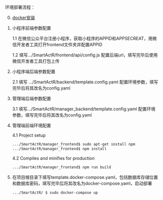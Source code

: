 环境部署流程：

0. [docker安装](https://yeasy.gitbook.io/docker_practice/install/ubuntu)

1. 小程序前端参数配置

   1.1 在微信公众平台注册小程序，获取小程序的APPID和APPSECREAT，用微信开发者工具打开frontend文件夹并配置APPID

   1.2 填写.../SmartActR/frontend/api/config.js 配置后端url，填写完毕后使用微信开发者工具打包上传

2. 小程序端后端参数配置

   2.1 填写 .../SmartActR/backend/template.config.yaml 配置环境参数，填写完毕后将其改名为config.yaml

3. 管理端后端参数配置

   3.1 填写.../SmartActR/manager_backend/template.config.yaml 配置环境参数，填写完毕后将其改名为config.yaml

4. 管理端前端环境配置

   4.1 Project setup

   ```sh
   .../SmartActR/manager_frontend$ sudo apt-get install npm
   .../SmartActR/manager_frontend$ npm install
   ```

   4.2 Compiles and minifies for production

   ```sh
   .../SmartActR/manager_frontend$ npm run build
   ```

5. 在项目根目录下填写template.docker-compose.yaml，包括数据库存储位置和数据库密码，填写完毕后将其改名为docker-compose.yaml，启动部署

   ```sh
   .../SmartActR/ $ sudo docker-compose up
   ```

   

